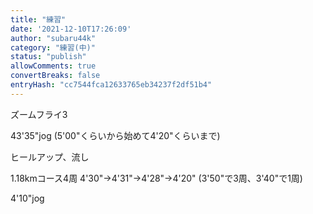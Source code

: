 ```yaml
---
title: "練習"
date: '2021-12-10T17:26:09'
author: "subaru44k"
category: "練習(中)"
status: "publish"
allowComments: true
convertBreaks: false
entryHash: "cc7544fca12633765eb34237f2df51b4"
---
```

ズームフライ3

43'35"jog
(5'00"くらいから始めて4'20"くらいまで)

ヒールアップ、流し

1.18kmコース4周
4'30"→4'31"→4'28"→4'20"
(3'50"で3周、3'40"で1周)

4'10"jog
